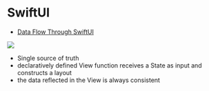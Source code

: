# SwiftUI

- [Data Flow Through SwiftUI](https://developer.apple.com/videos/play/wwdc2019/226)

<img src="https://user-images.githubusercontent.com/8536870/115537484-cf9f7600-a2d5-11eb-8b60-0847e186f288.png">

- Single source of truth
- declaratively defined View function receives a State as input and constructs a layout
- the data reflected in the View is always consistent
